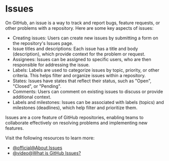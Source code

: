 # Issues

On GitHub, an issue is a way to track and report bugs, feature requests, or other problems with a repository. Here are some key aspects of issues:

- Creating issues: Users can create new issues by submitting a form on the repository's Issues page.
- Issue titles and descriptions: Each issue has a title and body (description), which provide context for the problem or request.
- Assignees: Issues can be assigned to specific users, who are then responsible for addressing the issue.
- Labels: Labels are used to categorize issues by topic, priority, or other criteria. This helps filter and organize issues within a repository.
- States: Issues have states that reflect their status, such as "Open", "Closed", or "Pending".
- Comments: Users can comment on existing issues to discuss or provide additional context.
- Labels and milestones: Issues can be associated with labels (topics) and milestones (deadlines), which help filter and prioritize them.

Issues are a core feature of GitHub repositories, enabling teams to collaborate effectively on resolving problems and implementing new features.

Visit the following resources to learn more:

- [@official@About Issues](https://docs.github.com/en/issues/tracking-your-work-with-issues/about-issues)
- [@video@What is GitHub Issues?](https://www.youtube.com/watch?v=6HWw7rhwvtY)